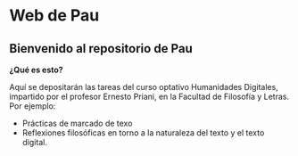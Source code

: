 # Web de Pau
## Bienvenido al repositorio de Pau

**¿Qué es esto?**

Aquí se depositarán las tareas del curso optativo Humanidades Digitales, impartido por el profesor Ernesto Priani, en la Facultad de Filosofía y Letras. Por ejemplo:

- Prácticas de marcado de texo
- Reflexiones filosóficas en torno a la naturaleza del texto y el texto digital.
